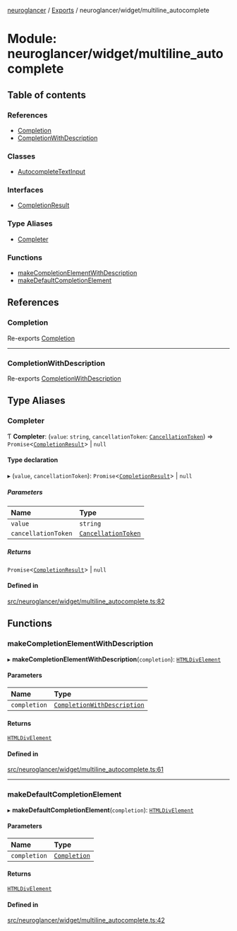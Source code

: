 [neuroglancer](../README.md) / [Exports](../modules.md) / neuroglancer/widget/multiline\_autocomplete

# Module: neuroglancer/widget/multiline\_autocomplete

## Table of contents

### References

- [Completion](neuroglancer_widget_multiline_autocomplete.md#completion)
- [CompletionWithDescription](neuroglancer_widget_multiline_autocomplete.md#completionwithdescription)

### Classes

- [AutocompleteTextInput](../classes/neuroglancer_widget_multiline_autocomplete.AutocompleteTextInput.md)

### Interfaces

- [CompletionResult](../interfaces/neuroglancer_widget_multiline_autocomplete.CompletionResult.md)

### Type Aliases

- [Completer](neuroglancer_widget_multiline_autocomplete.md#completer)

### Functions

- [makeCompletionElementWithDescription](neuroglancer_widget_multiline_autocomplete.md#makecompletionelementwithdescription)
- [makeDefaultCompletionElement](neuroglancer_widget_multiline_autocomplete.md#makedefaultcompletionelement)

## References

### Completion

Re-exports [Completion](../interfaces/neuroglancer_util_completion.Completion.md)

___

### CompletionWithDescription

Re-exports [CompletionWithDescription](../interfaces/neuroglancer_util_completion.CompletionWithDescription.md)

## Type Aliases

### Completer

Ƭ **Completer**: (`value`: `string`, `cancellationToken`: [`CancellationToken`](../interfaces/neuroglancer_util_cancellation.CancellationToken.md)) => `Promise`<[`CompletionResult`](../interfaces/neuroglancer_widget_multiline_autocomplete.CompletionResult.md)\> \| ``null``

#### Type declaration

▸ (`value`, `cancellationToken`): `Promise`<[`CompletionResult`](../interfaces/neuroglancer_widget_multiline_autocomplete.CompletionResult.md)\> \| ``null``

##### Parameters

| Name | Type |
| :------ | :------ |
| `value` | `string` |
| `cancellationToken` | [`CancellationToken`](../interfaces/neuroglancer_util_cancellation.CancellationToken.md) |

##### Returns

`Promise`<[`CompletionResult`](../interfaces/neuroglancer_widget_multiline_autocomplete.CompletionResult.md)\> \| ``null``

#### Defined in

[src/neuroglancer/widget/multiline_autocomplete.ts:82](https://github.com/ActiveBrainAtlas2/neuroglancer/blob/91617476/src/neuroglancer/widget/multiline_autocomplete.ts#L82)

## Functions

### makeCompletionElementWithDescription

▸ **makeCompletionElementWithDescription**(`completion`): [`HTMLDivElement`](main_module._internal_.md#htmldivelement)

#### Parameters

| Name | Type |
| :------ | :------ |
| `completion` | [`CompletionWithDescription`](../interfaces/neuroglancer_util_completion.CompletionWithDescription.md) |

#### Returns

[`HTMLDivElement`](main_module._internal_.md#htmldivelement)

#### Defined in

[src/neuroglancer/widget/multiline_autocomplete.ts:61](https://github.com/ActiveBrainAtlas2/neuroglancer/blob/91617476/src/neuroglancer/widget/multiline_autocomplete.ts#L61)

___

### makeDefaultCompletionElement

▸ **makeDefaultCompletionElement**(`completion`): [`HTMLDivElement`](main_module._internal_.md#htmldivelement)

#### Parameters

| Name | Type |
| :------ | :------ |
| `completion` | [`Completion`](../interfaces/neuroglancer_util_completion.Completion.md) |

#### Returns

[`HTMLDivElement`](main_module._internal_.md#htmldivelement)

#### Defined in

[src/neuroglancer/widget/multiline_autocomplete.ts:42](https://github.com/ActiveBrainAtlas2/neuroglancer/blob/91617476/src/neuroglancer/widget/multiline_autocomplete.ts#L42)
